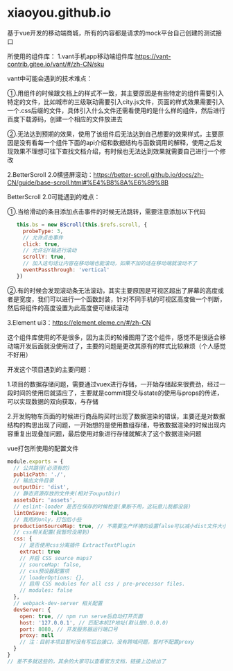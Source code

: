 # xiaoyou.github.io
基于vue开发的移动端商城，所有的内容都是请求的mock平台自己创建的测试接口

所使用的组件库：
1.vant手机app移动端组件库:https://vant-contrib.gitee.io/vant/#/zh-CN/sku

vant中可能会遇到的技术难点：

①.用组件的时候跟文档上的样式不一致，其主要原因是有些特定的组件需要引入特定的文件，比如城市的三级联动需要引入city.js文件，页面的样式效果需要引入一个.css后缀的文件，具体引入什么文件还需看使用的是什么样的组件，然后进行百度下载源码，创建一个相应的文件放进去

②.无法达到预期的效果，使用了该组件后无法达到自己想要的效果样式，主要原因是没有看每一个组件下面的api介绍和数据结构与函数调用的解释，使用之后发现效果不理想可往下查找文档介绍，有时候也无法达到效果就需要自己进行一个修改

2.BetterScroll 2.0横竖屏滚动：https://better-scroll.github.io/docs/zh-CN/guide/base-scroll.html#%E4%B8%8A%E6%89%8B

BetterScroll 2.0可能遇到的难点：

①.当给滑动的条目添加点击事件的时候无法跳转，需要注意添加以下代码

```js
   this.bs = new BScroll(this.$refs.scroll, {
     probeType: 3,
     // 允许点击事件
     click: true,
     // 允许沿Y轴进行滚动
     scrollY: true,
     // 加入这句话让内容在移动端也能滚动，如果不加的话在移动端就滚动不了
     eventPassthrough: 'vertical'
   })
```

②.有的时候会发现滚动条无法滚动，其实主要原因是可视区超出了屏幕的高度或者是宽度，我们可以进行一个函数封装，针对不同手机的可视区高度做一个判断，然后将组件的高度设置为此高度便可继续滚动

3.Element ui3：https://element.eleme.cn/#/zh-CN

这个组件库使用的不是很多，因为主页的轮播图用了这个组件，感觉不是很适合移动端开发后面就没使用过了，主要的问题是更改其原有的样式比较麻烦（个人感觉不好用）

开发这个项目遇到的主要问题：

1.项目的数据存储问题，需要通过vuex进行存储，一开始存储起来很费劲，经过一段时间的使用后就适应了，主要就是commit提交与state的使用与props的传递，可以实现数据的双向获取，与存储

2.开发购物车页面的时候进行商品购买时出现了数据渲染的错误，主要还是对数据结构的构思出现了问题，一开始想的是使用数组存储，导致数据渲染的时候出现内容重复出现叠加问题，最后使用对象进行存储就解决了这个数据渲染问题

vue打包所使用的配置文件
```js
module.exports = {
  // 公共路径(必须有的)
  publicPath: './',
  // 输出文件目录
  outputDir: 'dist',
  // 静态资源存放的文件夹(相对于ouputDir)
  assetsDir: 'assets',
  // eslint-loader 是否在保存的时候检查(果断不用，这玩意儿我都没装)
  lintOnSave: false,
  // 我用的only，打包后小些
  productionSourceMap: true, // 不需要生产环境的设置false可以减小dist文件大小，加速构建
  // css相关配置(我暂时没用到)
  css: {
    // 是否使用css分离插件 ExtractTextPlugin
    extract: true
    // 开启 CSS source maps?
    // sourceMap: false,
    // css预设器配置项
    // loaderOptions: {},
    // 启用 CSS modules for all css / pre-processor files.
    // modules: false
  },
  // webpack-dev-server 相关配置
  devServer: {
    open: true, // npm run serve后自动打开页面
    host: '127.0.0.1', // 匹配本机IP地址(默认是0.0.0.0)
    port: 8080, // 开发服务器运行端口号
    proxy: null
    // 注：目前本项目暂时没有写后台接口，没有跨域问题，暂时不配置proxy
  }
}
// 差不多就这些的，其余的大家可以查看官方文档，链接上边给出了
```
